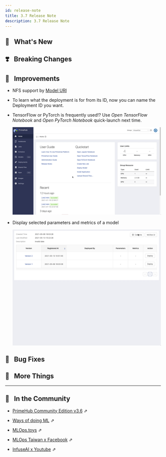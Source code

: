 ```yaml
---
id: release-note
title: 3.7 Release Note
description: 3.7 Release Note
---
```


## 🌟 &NonBreakingSpace; What's New

## ❣️ &NonBreakingSpace; Breaking Changes


## 🚀 &NonBreakingSpace; Improvements

+ NFS support by [Model URI](model-deployment-model-uri)

+ To learn what the deployment is for from its ID, now you can name the Deployment ID you want.

+ TensorFlow or PyTorch is frequently used!? Use *Open TensorFlow Notebook* and *Open PyTorch Notebook* quick-launch next time.
  
  ![](assets/quick-launch-tf.gif)

+ Display selected parameters and metrics of a model

  ![](assets/model-metrics-paras.gif)


## 🧰 &NonBreakingSpace; Bug Fixes


## 💫 &NonBreakingSpace; More Things


---

## 🎪 &NonBreakingSpace; In the Community


+ [PrimeHub Community Edition v3.6](https://github.com/InfuseAI/primehub/releases) &neArr;

+ [Ways of doing ML](https://waysof.ml) &neArr;

+ [MLOps.toys](https://mlops.toys/) &neArr;

+ [MLOps Taiwan x Facebook](https://www.facebook.com/groups/mlopstw/) &neArr;

+ [InfuseAI x Youtube](https://www.youtube.com/channel/UCbbRUfqKPWfZxZY62Pian-g) &neArr;
